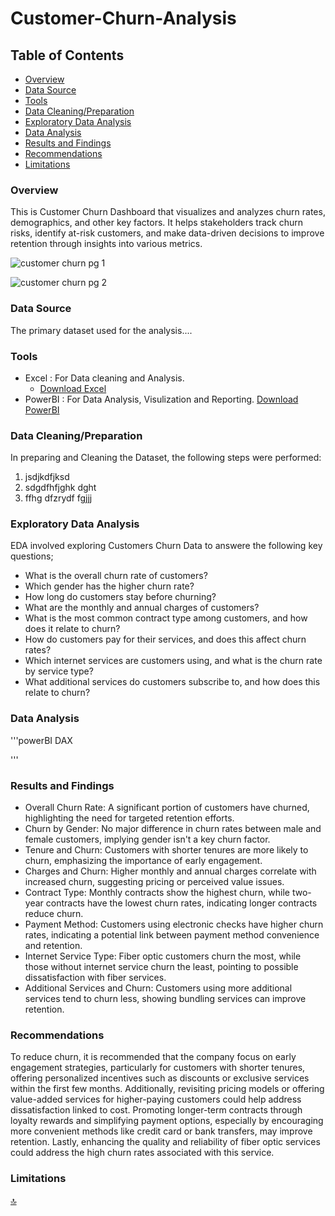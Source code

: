 # Customer-Churn-Analysis

## Table of Contents

- [Overview](#overview)
- [Data Source](#data-source)
- [Tools](#tools)
- [Data Cleaning/Preparation](#data-cleaningpreparation)
- [Exploratory Data Analysis](#exploratory-data-analysis)
- [Data Analysis](#data-analysis)
- [Results and Findings](#results-and-findings)
- [Recommendations](#recommendations)
- [Limitations](#limitations)

### Overview

This is Customer Churn Dashboard that visualizes and analyzes churn rates, demographics, and other key factors. It helps stakeholders track churn risks, identify at-risk customers, and make data-driven decisions to improve retention through insights into various metrics.

![customer churn pg 1](https://github.com/user-attachments/assets/f93609f3-db29-496b-a5bd-869d061c4802)

![customer churn pg 2](https://github.com/user-attachments/assets/d1e89458-175d-42db-89c8-9a8b1d32a156)

### Data Source

The primary dataset used for the analysis....

### Tools

- Excel : For Data cleaning and Analysis.
  - [Download Excel](https://www.microsoft.com/en-us/download/details.aspx?id=58494)
- PowerBI : For Data Analysis, Visulization and Reporting. [Download PowerBI](https://www.microsoft.com/en-us/download/details.aspx?id=58494)

### Data Cleaning/Preparation

In preparing and Cleaning the Dataset, the following steps were performed:
1. jsdjkdfjksd
2. sdgdfhfjghk dght
3. ffhg dfzrydf fgjjj

### Exploratory Data Analysis

EDA involved exploring Customers Churn Data to answere the following key questions;

- What is the overall churn rate of customers?
- Which gender has the higher churn rate?
- How long do customers stay before churning?
- What are the monthly and annual charges of customers?
- What is the most common contract type among customers, and how does it relate to churn?
- How do customers pay for their services, and does this affect churn rates?
- Which internet services are customers using, and what is the churn rate by service type?
- What additional services do customers subscribe to, and how does this relate to churn?

### Data Analysis

'''powerBI DAX


'''

### Results and Findings

- Overall Churn Rate: A significant portion of customers have churned, highlighting the need for targeted retention efforts.
- Churn by Gender: No major difference in churn rates between male and female customers, implying gender isn't a key churn factor.
- Tenure and Churn: Customers with shorter tenures are more likely to churn, emphasizing the importance of early engagement.
- Charges and Churn: Higher monthly and annual charges correlate with increased churn, suggesting pricing or perceived value issues.
- Contract Type: Monthly contracts show the highest churn, while two-year contracts have the lowest churn rates, indicating longer contracts reduce churn.
- Payment Method: Customers using electronic checks have higher churn rates, indicating a potential link between payment method convenience and retention.
- Internet Service Type: Fiber optic customers churn the most, while those without internet service churn the least, pointing to possible dissatisfaction with fiber services.
- Additional Services and Churn: Customers using more additional services tend to churn less, showing bundling services can improve retention.

### Recommendations

To reduce churn, it is recommended that the company focus on early engagement strategies, particularly for customers with shorter tenures, offering personalized incentives such as discounts or exclusive services within the first few months. Additionally, revisiting pricing models or offering value-added services for higher-paying customers could help address dissatisfaction linked to cost. Promoting longer-term contracts through loyalty rewards and simplifying payment options, especially by encouraging more convenient methods like credit card or bank transfers, may improve retention. Lastly, enhancing the quality and reliability of fiber optic services could address the high churn rates associated with this service.

### Limitations

[🔝](#customer-churn-analysis)
